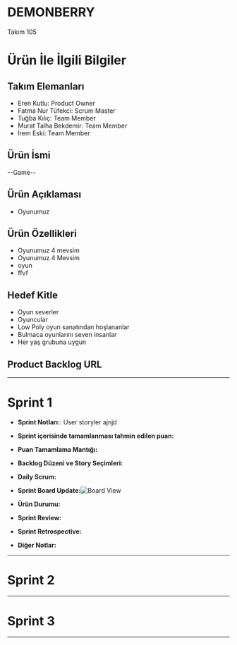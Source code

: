 # DEMONBERRY

Takım 105

# Ürün İle İlgili Bilgiler

## Takım Elemanları

- Eren Kutlu: Product Owner
- Fatma Nur Tüfekci: Scrum Master
- Tuğba Kılıç: Team Member
- Murat Talha Bekdemir: Team Member
- İrem Eski: Team Member

## Ürün İsmi

--Game--

## Ürün Açıklaması

- Oyunumuz 

## Ürün Özellikleri

- Oyunumuz 4 mevsim 
- Oyunumuz 4 Mevsim
- oyun
- ffvf

## Hedef Kitle

- Oyun severler
- Oyuncular
- Low Poly oyun sanatından hoşlananlar
- Bulmaca oyunlarını seven insanlar
- Her yaş grubuna uygun

## Product Backlog URL

---

# Sprint 1

- **Sprint Notları:**: User storyler ajnjd
- **Sprint içerisinde tamamlanması tahmin edilen puan:**
- **Puan Tamamlama Mantığı:**
- **Backlog Düzeni ve Story Seçimleri:**
- **Daily Scrum:**
- **Sprint Board Update:**![Board View](https://user-images.githubusercontent.com/104262014/167307509-9f22d78e-89bc-4349-a1a3-500b0dfe0549.jpeg)

- **Ürün Durumu:**

- **Sprint Review:**
- **Sprint Retrospective:**
- **Diğer Notlar:**

---

# Sprint 2

---

# Sprint 3

---












